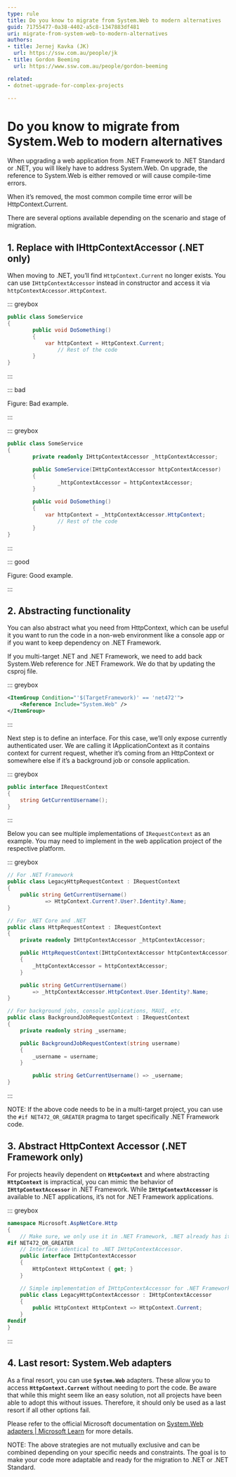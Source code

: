 ```yaml
---
type: rule
title: Do you know to migrate from System.Web to modern alternatives
guid: 71755477-0a38-4402-a5c8-1347883df481
uri: migrate-from-system-web-to-modern-alternatives
authors: 
- title: Jernej Kavka (JK)
  url: https://ssw.com.au/people/jk
- title: Gordon Beeming
  url: https://www.ssw.com.au/people/gordon-beeming

related:
- dotnet-upgrade-for-complex-projects

---
```


# Do you know to migrate from System.Web to modern alternatives

When upgrading a web application from .NET Framework to .NET Standard or .NET, you will likely have to address System.Web. On upgrade, the reference to System.Web is either removed or will cause compile-time errors.

When it’s removed, the most common compile time error will be HttpContext.Current.

There are several options available depending on the scenario and stage of migration.

## 1. Replace with IHttpContextAccessor (.NET only)

When moving to .NET, you’ll find `HttpContext.Current` no longer exists. You can use `IHttpContextAccessor` instead in constructor and access it via `httpContextAccessor.HttpContext`.

::: greybox

```csharp
public class SomeService
{
		public void DoSomething()
		{
		    var httpContext = HttpContext.Current;
				// Rest of the code
		}
}
```

:::

::: bad

Figure: Bad example.

:::

::: greybox

```csharp
public class SomeService
{
		private readonly IHttpContextAccessor _httpContextAccessor;

		public SomeService(IHttpContextAccessor httpContextAccessor)
		{
				_httpContextAccessor = httpContextAccessor;
		}

		public void DoSomething()
		{
		    var httpContext = _httpContextAccessor.HttpContext;
				// Rest of the code
		}
}
```

:::

::: good

Figure: Good example.

:::

## 2. Abstracting functionality

You can also abstract what you need from HttpContext, which can be useful it you want to run the code in a non-web environment like a console app or if you want to keep dependency on .NET Framework.

If you multi-target .NET and .NET Framework, we need to add back System.Web reference for .NET Framework. We do that by updating the csproj file.

::: greybox

```xml
<ItemGroup Condition="'$(TargetFramework)' == 'net472'">
    <Reference Include="System.Web" />
</ItemGroup>
```

:::

Next step is to define an interface. For this case, we’ll only expose currently authenticated user. We are calling it IApplicationContext as it contains context for current request, whether it’s coming from an HttpContext or somewhere else if it’s a background job or console application.

::: greybox

```csharp
public interface IRequestContext
{
    string GetCurrentUsername();
}
```

:::

Below you can see multiple implementations of `IRequestContext` as an example. You may need to implement in the web application project of the respective platform.

::: greybox

```csharp
// For .NET Framework
public class LegacyHttpRequestContext : IRequestContext
{
    public string GetCurrentUsername()
		    => HttpContext.Current?.User?.Identity?.Name;
}

// For .NET Core and .NET
public class HttpRequestContext : IRequestContext
{
    private readonly IHttpContextAccessor _httpContextAccessor;

    public HttpRequestContext(IHttpContextAccessor httpContextAccessor)
    {
        _httpContextAccessor = httpContextAccessor;
    }

    public string GetCurrentUsername()
        => _httpContextAccessor.HttpContext.User.Identity?.Name;
}

// For background jobs, console applications, MAUI, etc.
public class BackgroundJobRequestContext : IRequestContext
{
    private readonly string _username;

    public BackgroundJobRequestContext(string username)
    {
        _username = username;
    }

		public string GetCurrentUsername() => _username;
}
```

:::

NOTE: If the above code needs to be in a multi-target project, you can use the `#if NET472_OR_GREATER` pragma to target specifically .NET Framework code.

## 3. Abstract HttpContext Accessor (.NET Framework only)

For projects heavily dependent on **`HttpContext`** and where abstracting **`HttpContext`** is impractical, you can mimic the behavior of **`IHttpContextAccessor`** in .NET Framework. While **`IHttpContextAccessor`** is available to .NET applications, it’s not for .NET Framework applications.

::: greybox

```csharp
namespace Microsoft.AspNetCore.Http
{
    // Make sure, we only use it in .NET Framework, .NET already has it's own implementation.
#if NET472_OR_GREATER
    // Interface identical to .NET IHttpContextAccessor.
    public interface IHttpContextAccessor
    {
        HttpContext HttpContext { get; }
    }

    // Simple implementation of IHttpContextAccessor for .NET Framework
    public class LegacyHttpContextAccessor : IHttpContextAccessor
    {
        public HttpContext HttpContext => HttpContext.Current;
    }
#endif
}
```

:::

## 4. Last resort: System.Web adapters

As a final resort, you can use **`System.Web`** adapters. These allow you to access **`HttpContext.Current`** without needing to port the code. Be aware that while this might seem like an easy solution, not all projects have been able to adopt this without issues. Therefore, it should only be used as a last resort if all other options fail.

Please refer to the official Microsoft documentation on [System.Web adapters | Microsoft Learn](https://learn.microsoft.com/en-us/aspnet/core/migration/inc/adapters?view=aspnetcore-7.0) for more details.

NOTE: The above strategies are not mutually exclusive and can be combined depending on your specific needs and constraints. The goal is to make your code more adaptable and ready for the migration to .NET or .NET Standard.